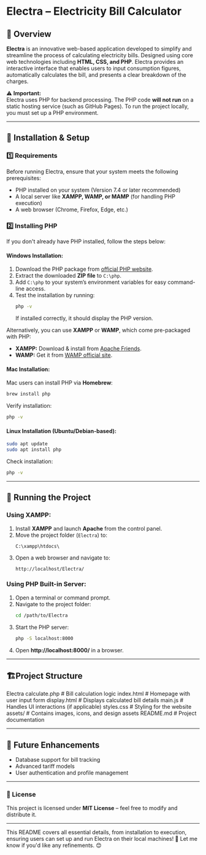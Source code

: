 # Electra – Electricity Bill Calculator

## 📌 Overview

**Electra** is an innovative web-based application developed to simplify and streamline the process of calculating electricity bills. Designed using core web technologies including **HTML, CSS, and PHP**. Electra provides an interactive interface that enables users to input consumption figures, automatically calculates the bill, and presents a clear breakdown of the charges.

⚠️ **Important:**  
Electra uses PHP for backend processing. The PHP code **will not run** on a static hosting service (such as GitHub Pages). To run the project locally, you must set up a PHP environment.

---

## 🔧 Installation & Setup

### **1️⃣ Requirements**
Before running Electra, ensure that your system meets the following prerequisites:
- PHP installed on your system (Version 7.4 or later recommended)
- A local server like **XAMPP, WAMP, or MAMP** (for handling PHP execution)
- A web browser (Chrome, Firefox, Edge, etc.)

### **2️⃣ Installing PHP**
If you don't already have PHP installed, follow the steps below:

#### **Windows Installation:**
1. Download the PHP package from [official PHP website](https://www.php.net/downloads).
2. Extract the downloaded **ZIP file** to `C:\php`.
3. Add `C:\php` to your system’s environment variables for easy command-line access.
4. Test the installation by running:
   ```sh
   php -v
   ```
   If installed correctly, it should display the PHP version.

Alternatively, you can use **XAMPP** or **WAMP**, which come pre-packaged with PHP:
- **XAMPP:** Download & install from [Apache Friends](https://www.apachefriends.org/).
- **WAMP:** Get it from [WAMP official site](https://www.wampserver.com/en/).

#### **Mac Installation:**
Mac users can install PHP via **Homebrew**:
```sh
brew install php
```
Verify installation:
```sh
php -v
```

#### **Linux Installation (Ubuntu/Debian-based):**
```sh
sudo apt update
sudo apt install php
```
Check installation:
```sh
php -v
```

---

## 🚀 Running the Project

### Using XAMPP:
1. Install **XAMPP** and launch **Apache** from the control panel.
2. Move the project folder (`Electra`) to:
   ```
   C:\xampp\htdocs\
   ```
3. Open a web browser and navigate to:
   ```
   http://localhost/Electra/
   ```

### Using PHP Built-in Server:
1. Open a terminal or command prompt.
2. Navigate to the project folder:
   ```sh
   cd /path/to/Electra
   ```
3. Start the PHP server:
   ```sh
   php -S localhost:8000
   ```
4. Open **http://localhost:8000/** in a browser.

---

## 🏗️Project Structure
Electra
calculate.php   # Bill calculation logic
index.html      # Homepage with user input form
display.html    # Displays calculated bill details
main.js         # Handles UI interactions (if applicable)
styles.css      # Styling for the website
assets/         # Contains images, icons, and design assets
README.md       # Project documentation

---

## 🚀 Future Enhancements
- Database support for bill tracking
- Advanced tariff models
- User authentication and profile management

---

### 📄 License
This project is licensed under **MIT License** – feel free to modify and distribute it.

---

This README covers all essential details, from installation to execution, ensuring users can set up and run Electra on their local machines! 🚀 Let me know if you'd like any refinements. 😊

